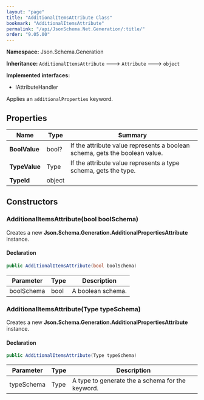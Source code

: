 ```yaml
---
layout: "page"
title: "AdditionalItemsAttribute Class"
bookmark: "AdditionalItemsAttribute"
permalink: "/api/JsonSchema.Net.Generation/:title/"
order: "9.05.00"
---
```

**Namespace:** Json.Schema.Generation

**Inheritance:**
`AdditionalItemsAttribute`
 🡒 
`Attribute`
 🡒 
`object`

**Implemented interfaces:**

- IAttributeHandler

Applies an `additionalProperties` keyword.

## Properties

| Name | Type | Summary |
|---|---|---|
| **BoolValue** | bool? | If the attribute value represents a boolean schema, gets the boolean value. |
| **TypeValue** | Type | If the attribute value represents a type schema, gets the type. |
| **TypeId** | object |  |
## Constructors

### AdditionalItemsAttribute(bool boolSchema)

Creates a new **Json.Schema.Generation.AdditionalPropertiesAttribute** instance.

#### Declaration

```c#
public AdditionalItemsAttribute(bool boolSchema)
```
| Parameter | Type | Description |
|---|---|---|
| boolSchema | bool | A boolean schema. |

### AdditionalItemsAttribute(Type typeSchema)

Creates a new **Json.Schema.Generation.AdditionalPropertiesAttribute** instance.

#### Declaration

```c#
public AdditionalItemsAttribute(Type typeSchema)
```
| Parameter | Type | Description |
|---|---|---|
| typeSchema | Type | A type to generate the a schema for the keyword. |

